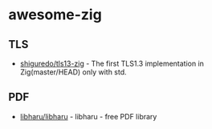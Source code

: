 # awesome-zig

## TLS

* [shiguredo/tls13-zig](https://github.com/shiguredo/tls13-zig) - The first TLS1.3 implementation in Zig(master/HEAD) only with std. 

## PDF

* [libharu/libharu](https://github.com/libharu/libharu) - libharu - free PDF library